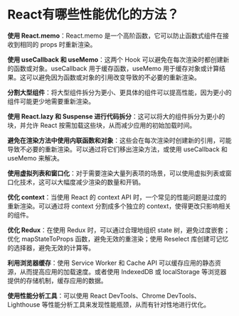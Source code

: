 # React有哪些性能优化的方法？

**使用 React.memo**：React.memo 是一个高阶函数，它可以防止函数式组件在接收到相同的 props 时重新渲染。

**使用 useCallback 和 useMemo**：这两个 Hook 可以避免在每次渲染时都创建新的函数或对象。useCallback 用于缓存函数，useMemo 用于缓存对象或计算结果。这可以避免因为函数或对象的引用改变导致的不必要的重新渲染。

**分割大型组件**：将大型组件拆分为更小、更具体的组件可以提高性能，因为更小的组件可能更少地需要重新渲染。

**使用 React.lazy 和 Suspense 进行代码拆分**：这可以将大的组件拆分为更小的块，并允许 React 按需加载这些块，从而减少应用的初始加载时间。

**避免在渲染方法中使用内联函数和对象**：这些会在每次渲染时创建新的引用，可能导致不必要的重新渲染。可以通过将它们移出渲染方法，或使用 useCallback 和 useMemo 来解决。

**使用虚拟列表和窗口化**：对于需要渲染大量列表项的场景，可以使用虚拟列表或窗口化技术，这可以大幅度减少渲染的数量和开销。

**优化 context**：当使用 React 的 context API 时，一个常见的性能问题是过度的重新渲染。可以通过将 context 分割成多个独立的 context，使得更改只影响相关的组件。

**优化 Redux**：在使用 Redux 时，可以通过合理地组织 state 树，避免过度嵌套；优化 mapStateToProps 函数，避免无效的重渲染；使用 Reselect 库创建可记忆的选择器，避免无效的计算等。

**利用浏览器缓存**：使用 Service Worker 和 Cache API 可以缓存应用的静态资源，从而提高应用的加载速度。或者使用 IndexedDB 或 localStorage 等浏览器提供的存储机制，缓存应用的数据。

**使用性能分析工具**：可以使用 React DevTools、Chrome DevTools、Lighthouse 等性能分析工具来发现性能瓶颈，从而有针对性地进行优化。